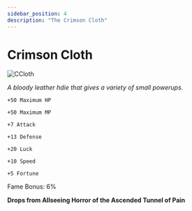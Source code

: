 ```yaml
---
sidebar_position: 4
description: "The Crimson Cloth"
---
```


# Crimson Cloth

![CCloth](https://cdn.discordapp.com/attachments/635248759126622254/1021168019126374411/unknown.png)

<i>A bloody leather hdie that gives a variety of small powerups.</i>

    +50 Maximum HP
    
    +50 Maximum MP
    
    +7 Attack
    
    +13 Defense
    
    +20 Luck
    
    +10 Speed
    
    +5 Fortune
    
Fame Bonus: 6%

**Drops from Allseeing Horror of the Ascended Tunnel of Pain**

